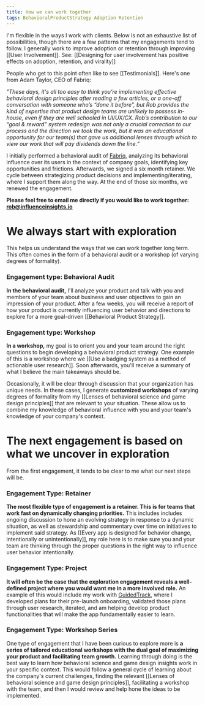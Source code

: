 ```yaml
---
title: How we can work together
tags: BehavioralProductStrategy Adoption Retention
---
```

I'm flexible in the ways I work with clients. Below is not an exhaustive list of possibilities, though there are a few patterns that my engagements tend to follow. I generally work to improve adoption or retention through improving [[User Involvement]]. See: [[Designing for user involvement has positive effects on adoption, retention, and virality]]

People who get to this point often like to see [[Testimonials]]. Here's one from Adam Taylor, CEO of Fabriq:

*"These days, it's all too easy to think you’re implementing effective behavioral design principles after reading a few articles, or a one-off conversation with someone who’s “done it before”, but Rob provides the kind of expertise that product design teams are unlikely to possess in-house, even if they are well schooled in UI/UX/CX. Rob’s contribution to our “goal & reward” system redesign was not only a crucial correction to our process and the direction we took the work, but it was an educational opportunity for our team(s) that gave us additional lenses through which to view our work that will pay dividends down the line.”*

I initially performed a behavioral audit of [Fabriq](ourfabriq.com), analyzing its behavioral influence over its users in the context of company goals, identifying key opportunities and frictions. Afterwards, we signed a six month retainer. We cycle between strategizing product decisions and implementing/iterating, where I support them along the way. At the end of those six months, we renewed the engagement.

**Please feel free to email me directly if you would like to work together: [rob@influenceinsights.io](mailto:rob@influenceinsights.io)**

# We always start with exploration
This helps us understand the ways that we can work together long term. This often comes in the form of a behavioral audit or a workshop (of varying degrees of formality).

### Engagement type: Behavioral Audit
**In the behavioral audit,** I'll analyze your product and talk with you and members of your team about business and user objectives to gain an impression of your product. After a few weeks, you will receive a report of how your product is currently influencing user behavior and directions to explore for a more goal-driven [[Behavioral Product Strategy]].

### Engagement type: Workshop
**In a workshop,** my goal is to orient you and your team around the right questions to begin developing a behavioral product strategy. One example of this is a workshop where we [[Use a badging system as a method of actionable user research]]. Soon afterwards, you'll receive a summary of what I believe the main takeaways should be.

Occasionally, it will be clear through discussion that your organization has unique needs. In these cases, I generate **customized workshops** of varying degrees of formality from my [[Lenses of behavioral science and game design principles]] that are relevant to your situation. These allow us to combine my knowledge of behavioral influence with you and your team's knowledge of your company's context.

# The next engagement is based on what we uncover in exploration

From the first engagement, it tends to be clear to me what our next steps will be.

### Engagement Type: Retainer

**The most flexible type of engagement is a retainer. This is for teams that work fast on dynamically changing priorities.** This includes includes ongoing discussion to hone an evolving strategy in response to a dynamic situation, as well as stewardship and commentary over time on initiatives to implement said strategy. As [[Every app is designed for behavior change, intentionally or unintentionally]], my role here is to make sure you and your team are thinking through the proper questions in the right way to influence user behavior intentionally. 

### Engagement Type: Project

**It will often be the case that the exploration engagement reveals a well-defined project where you would want me in a more involved role.** An example of this would include my work with [GuidedTrack](guidedtrack.com), where I developed plans for their pre-launch onboarding, validated those plans through user research, iterated, and am helping develop product functionalities that will make the app fundamentally easier to learn.

### Engagement Type: Workshop Series

One type of engagement that I have been curious to explore more is **a series of tailored educational workshops with the dual goal of maximizing your product and facilitating team growth.** Learning through doing is the best way to learn how behavioral science and game design insights work in your specific context. This would follow a general cycle of learning about the company's current challenges, finding the relevant [[Lenses of behavioral science and game design principles]], facilitating a workshop with the team, and then I would review and help hone the ideas to be implemented.
